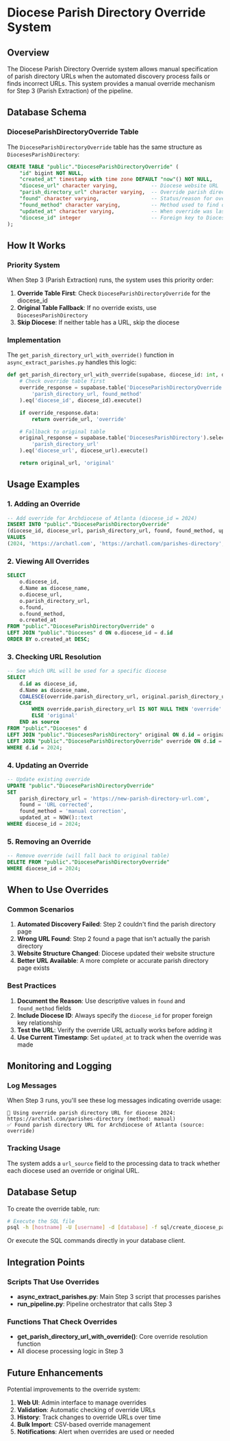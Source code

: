 # Diocese Parish Directory Override System

## Overview

The Diocese Parish Directory Override system allows manual specification of parish directory URLs when the automated discovery process fails or finds incorrect URLs. This system provides a manual override mechanism for Step 3 (Parish Extraction) of the pipeline.

## Database Schema

### DioceseParishDirectoryOverride Table

The `DioceseParishDirectoryOverride` table has the same structure as `DiocesesParishDirectory`:

```sql
CREATE TABLE "public"."DioceseParishDirectoryOverride" (
    "id" bigint NOT NULL,
    "created_at" timestamp with time zone DEFAULT "now"() NOT NULL,
    "diocese_url" character varying,           -- Diocese website URL
    "parish_directory_url" character varying,  -- Override parish directory URL
    "found" character varying,                 -- Status/reason for override
    "found_method" character varying,          -- Method used to find override
    "updated_at" character varying,            -- When override was last updated
    "diocese_id" integer                       -- Foreign key to Dioceses.id
);
```

## How It Works

### Priority System

When Step 3 (Parish Extraction) runs, the system uses this priority order:

1. **Override Table First**: Check `DioceseParishDirectoryOverride` for the diocese_id
2. **Original Table Fallback**: If no override exists, use `DiocesesParishDirectory`
3. **Skip Diocese**: If neither table has a URL, skip the diocese

### Implementation

The `get_parish_directory_url_with_override()` function in `async_extract_parishes.py` handles this logic:

```python
def get_parish_directory_url_with_override(supabase, diocese_id: int, diocese_url: str) -> tuple:
    # Check override table first
    override_response = supabase.table('DioceseParishDirectoryOverride').select(
        'parish_directory_url, found_method'
    ).eq('diocese_id', diocese_id).execute()

    if override_response.data:
        return override_url, 'override'

    # Fallback to original table
    original_response = supabase.table('DiocesesParishDirectory').select(
        'parish_directory_url'
    ).eq('diocese_url', diocese_url).execute()

    return original_url, 'original'
```

## Usage Examples

### 1. Adding an Override

```sql
-- Add override for Archdiocese of Atlanta (diocese_id = 2024)
INSERT INTO "public"."DioceseParishDirectoryOverride"
(diocese_id, diocese_url, parish_directory_url, found, found_method, updated_at)
VALUES
(2024, 'https://archatl.com', 'https://archatl.com/parishes-directory', 'manual override', 'manual', NOW()::text);
```

### 2. Viewing All Overrides

```sql
SELECT
    o.diocese_id,
    d.Name as diocese_name,
    o.diocese_url,
    o.parish_directory_url,
    o.found,
    o.found_method,
    o.created_at
FROM "public"."DioceseParishDirectoryOverride" o
LEFT JOIN "public"."Dioceses" d ON o.diocese_id = d.id
ORDER BY o.created_at DESC;
```

### 3. Checking URL Resolution

```sql
-- See which URL will be used for a specific diocese
SELECT
    d.id as diocese_id,
    d.Name as diocese_name,
    COALESCE(override.parish_directory_url, original.parish_directory_url) as parish_directory_url,
    CASE
        WHEN override.parish_directory_url IS NOT NULL THEN 'override'
        ELSE 'original'
    END as source
FROM "public"."Dioceses" d
LEFT JOIN "public"."DiocesesParishDirectory" original ON d.id = original.diocese_id
LEFT JOIN "public"."DioceseParishDirectoryOverride" override ON d.id = override.diocese_id
WHERE d.id = 2024;
```

### 4. Updating an Override

```sql
-- Update existing override
UPDATE "public"."DioceseParishDirectoryOverride"
SET
    parish_directory_url = 'https://new-parish-directory-url.com',
    found = 'URL corrected',
    found_method = 'manual correction',
    updated_at = NOW()::text
WHERE diocese_id = 2024;
```

### 5. Removing an Override

```sql
-- Remove override (will fall back to original table)
DELETE FROM "public"."DioceseParishDirectoryOverride"
WHERE diocese_id = 2024;
```

## When to Use Overrides

### Common Scenarios

1. **Automated Discovery Failed**: Step 2 couldn't find the parish directory page
2. **Wrong URL Found**: Step 2 found a page that isn't actually the parish directory
3. **Website Structure Changed**: Diocese updated their website structure
4. **Better URL Available**: A more complete or accurate parish directory page exists

### Best Practices

1. **Document the Reason**: Use descriptive values in `found` and `found_method` fields
2. **Include Diocese ID**: Always specify the `diocese_id` for proper foreign key relationship
3. **Test the URL**: Verify the override URL actually works before adding it
4. **Use Current Timestamp**: Set `updated_at` to track when the override was made

## Monitoring and Logging

### Log Messages

When Step 3 runs, you'll see these log messages indicating override usage:

```
🔄 Using override parish directory URL for diocese 2024: https://archatl.com/parishes-directory (method: manual)
✅ Found parish directory URL for Archdiocese of Atlanta (source: override)
```

### Tracking Usage

The system adds a `url_source` field to the processing data to track whether each diocese used an override or original URL.

## Database Setup

To create the override table, run:

```bash
# Execute the SQL file
psql -h [hostname] -U [username] -d [database] -f sql/create_diocese_parish_directory_override.sql
```

Or execute the SQL commands directly in your database client.

## Integration Points

### Scripts That Use Overrides

- **async_extract_parishes.py**: Main Step 3 script that processes parishes
- **run_pipeline.py**: Pipeline orchestrator that calls Step 3

### Functions That Check Overrides

- **get_parish_directory_url_with_override()**: Core override resolution function
- All diocese processing logic in Step 3

## Future Enhancements

Potential improvements to the override system:

1. **Web UI**: Admin interface to manage overrides
2. **Validation**: Automatic checking of override URLs
3. **History**: Track changes to override URLs over time
4. **Bulk Import**: CSV-based override management
5. **Notifications**: Alert when overrides are used or needed
